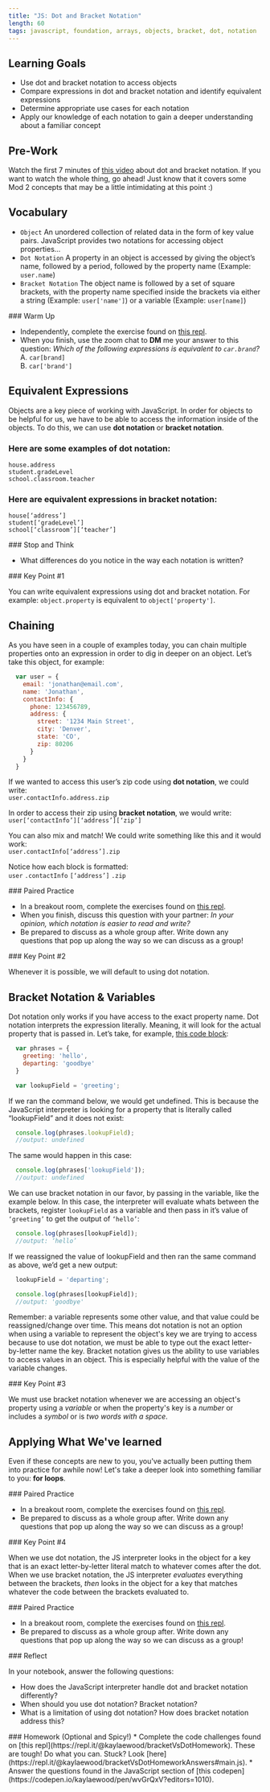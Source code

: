 ```yaml
---
title: "JS: Dot and Bracket Notation"
length: 60
tags: javascript, foundation, arrays, objects, bracket, dot, notation
---
```


## Learning Goals

* Use dot and bracket notation to access objects
* Compare expressions in dot and bracket notation and identify equivalent expressions
* Determine appropriate use cases for each notation
* Apply our knowledge of each notation to gain a deeper understanding about a familiar concept

## Pre-Work
Watch the first 7 minutes of [this video](https://www.youtube.com/watch?v=DJ0deyVQZPw) about dot and bracket notation. If you want to watch the whole thing, go ahead! Just know that it covers some Mod 2 concepts that may be a little intimidating at this point :)

## Vocabulary

- `Object` An unordered collection of related data in the form of key value pairs. JavaScript provides two notations for accessing object properties...
- `Dot Notation` A property in an object is accessed by giving the object’s name, followed by a period, followed by the property name (Example: `user.name`)
- `Bracket Notation` The object name is followed by a set of square brackets, with the property name specified inside the brackets via either a string (Example: `user['name']`) or a variable (Example: `user[name]`)  

<section class="call-to-action">
### Warm Up

* Independently, complete the exercise found on [this repl](https://repl.it/@kaylaewood/bracketVsDotTryIt1#main.js).
* When you finish, use the zoom chat to **DM** me your answer to this question: *Which of the following expressions is equivalent to `car.brand`?*  
A. `car[brand]`  
B. `car['brand']`  
</section>


## Equivalent Expressions
Objects are a key piece of working with JavaScript. In order for objects to be helpful for us, we have to be able to access the information inside of the objects. To do this, we can use **dot notation** or **bracket notation**.

### Here are some examples of **dot notation**:  
  `house.address`  
  `student.gradeLevel`  
  `school.classroom.teacher`  

### Here are equivalent expressions in **bracket notation**:  
  `house[‘address’]`  
  `student[‘gradeLevel’]`  
  `school[‘classroom’][‘teacher’]`  

<section class="checks-for-understanding">
### Stop and Think

* What differences do you notice in the way each notation is written?
</section>

<section class="note">
### Key Point #1

You can write equivalent expressions using dot and bracket notation. For example: `object.property` is equivalent to `object['property']`.
</section>

## Chaining

As you have seen in a couple of examples today, you can chain multiple properties onto an expression in order to dig in deeper on an object. Let’s take this object, for example:

```js
  var user = {
    email: 'jonathan@email.com',
    name: 'Jonathan',
    contactInfo: {
      phone: 123456789,
      address: {
        street: '1234 Main Street',
        city: 'Denver',
        state: 'CO',
        zip: 80206
      }
    }
  }
```
If we wanted to access this user’s zip code using **dot notation**, we could write:  
`user.contactInfo.address.zip`

In order to access their zip using **bracket notation**, we would write:  
`user[‘contactInfo’][‘address’][‘zip’]`

You can also mix and match! We could write something like this and it would work:  
`user.contactInfo[‘address’].zip`

Notice how each block is formatted:  
  `user`      `.contactInfo`       `[‘address’]`      `.zip`

<section class="call-to-action">
### Paired Practice

* In a breakout room, complete the exercises found on [this repl](https://replit.com/@hfaerber/bracketVsDotTryIt2#index.js).
* When you finish, discuss this question with your partner: *In your opinion, which notation is easier to read and write?*
* Be prepared to discuss as a whole group after. Write down any questions that pop up along the way so we can discuss as a group!
</section>

<section class="note">
### Key Point #2

Whenever it is possible, we will default to using dot notation.
</section>

## Bracket Notation & Variables

Dot notation only works if you have access to the exact property name. Dot notation interprets the expression literally. Meaning, it will look for the actual property that is passed in. Let’s take, for example, [this code block](https://repl.it/@kaylaewood/bracketVsDotlesson1):

```js
  var phrases = {
    greeting: 'hello',
    departing: 'goodbye'
  }

  var lookupField = 'greeting';
```

If we ran the  command below, we would get undefined. This is because the JavaScript interpreter is looking for a property that is literally called “lookupField” and it does not exist:
```js
  console.log(phrases.lookupField);
  //output: undefined
```

The same would happen in this case:
```js
  console.log(phrases['lookupField']);
  //output: undefined
```

We can use bracket notation in our favor, by passing in the variable, like the example below. In this case, the interpreter will evaluate whats between the brackets, register `lookupField` as a variable and then pass in it’s value of `‘greeting’` to get the output of `‘hello’`:
```js
  console.log(phrases[lookupField]);
  //output: ‘hello’
```

If we reassigned the value of lookupField and then ran the same command as above, we’d get a new output:
```js
  lookupField = 'departing';

  console.log(phrases[lookupField]);
  //output: 'goodbye'
```

Remember: a variable represents some other value, and that value could be reassigned/change over time.  This means dot notation is not an option when using a variable to represent the object's key we are trying to access because to use dot notation, we must be able to type out the exact letter-by-letter name the key. Bracket notation gives us the ability to use variables to access values in an object. This is especially helpful with the value of the variable changes.  

<section class="note">
### Key Point #3

We must use bracket notation whenever we are accessing an object's property using a *variable* or when the property's key is a *number* or includes a *symbol* or is *two words with a space*.
</section>

## Applying What We've learned

Even if these concepts are new to you, you've actually been putting them into practice for awhile now! Let's take a deeper look into something familiar to you: **for loops**.

<section class="call-to-action">
### Paired Practice

* In a breakout room, complete the exercises found on [this repl](https://replit.com/@hfaerber/bracketVsDotTryIt4#index.js).
* Be prepared to discuss as a whole group after. Write down any questions that pop up along the way so we can discuss as a group!
</section>

<section class="note">  
### Key Point #4

When we use dot notation, the JS interpreter looks in the object for a key that is an exact letter-by-letter literal match to whatever comes after the dot.  
When we use bracket notation, the JS interpreter *evaluates* everything between the brackets, *then* looks in the object for a key that matches whatever the code between the brackets evaluated to.  
</section>  

<section class="call-to-action">  
### Paired Practice

* In a breakout room, complete the exercises found on [this repl](https://replit.com/@hfaerber/Bracket-vs-Dot-Notation-Review-Sample-Lesson#index.js).
* Be prepared to discuss as a whole group after. Write down any questions that pop up along the way so we can discuss as a group!
</section>

<section class="checks-for-understanding">
### Reflect

In your notebook, answer the following questions:
* How does the JavaScript interpreter handle dot and bracket notation differently?
* When should you use dot notation? Bracket notation?
* What is a limitation of using dot notation? How does bracket notation address this?
</section>

<section class="call-to-action">
### Homework (Optional and Spicy!)  
* Complete the code challenges found on [this repl](https://repl.it/@kaylaewood/bracketVsDotHomework). These are tough! Do what you can. Stuck? Look [here](https://repl.it/@kaylaewood/bracketVsDotHomeworkAnswers#main.js).
* Answer the questions found in the JavaScript section of [this codepen](https://codepen.io/kaylaewood/pen/wvGrQxV?editors=1010).
</section>
